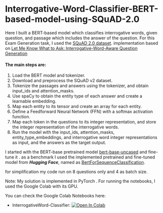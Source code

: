 # Interrogative-Word-Classifier-BERT-based-model-using-SQuAD-2.0
Here I built a BERT-based model which classifies interrogative words, given question, and passage which includes the answer of the question. For this Exam Generation task, I used the [SQuAD 2.0 dataset](https://rajpurkar.github.io/SQuAD-explorer/). implementation based on [Let Me Know What to Ask: Interrogative-Word-Aware Question
Generation](https://arxiv.org/pdf/1910.13794.pdf)


#### The main steps are:

1. Load the BERT model and tokenizer.
2. Download and preprocess the SQuAD v2 dataset.
3. Tokenize the passages and answers using the tokenizer, and obtain input_ids and attention_masks.
4. Use spaCy to obtain the entity type of each answer and create a learnable embedding.
5. Map each entity to its tensor and create an array for each entity.
6. Define a Feedforward Neural Network (FFN) with a softmax activation function.
7. Map each token in the questions to its integer representation, and store the integer representation of the interrogative words.
8. Run the model with the input_ids, attention_masks, entity_type_embeddings, and interrogative word integer representations as input, and the answers as the target output.


I started with the BERT-base pretrained model [bert-base-uncased](https://huggingface.co/bert-base-uncased) and fine-tune it .
as a benchmark I used the implemented pretrained and fine-tuned model from ***Hugging Face***, named as [BertForSequenceClassification](https://huggingface.co/docs/transformers/model_doc/bert#transformers.BertForSequenceClassification).

for simplification my code run on 8 questions only and 4 as batch size.

Note: My solution is implemented in PyTorch . For running the notebooks, I used the Google Colab with its GPU.

You can check the Google Colab Notebooks here:
 * InterrogativeWord-Classifier: [![Open In Colab](https://colab.research.google.com/assets/colab-badge.svg)](https://colab.research.google.com/drive/1BWe5sGX9UjlOnvwY9TSut6Nbofjj5M9z?usp=sharing)

